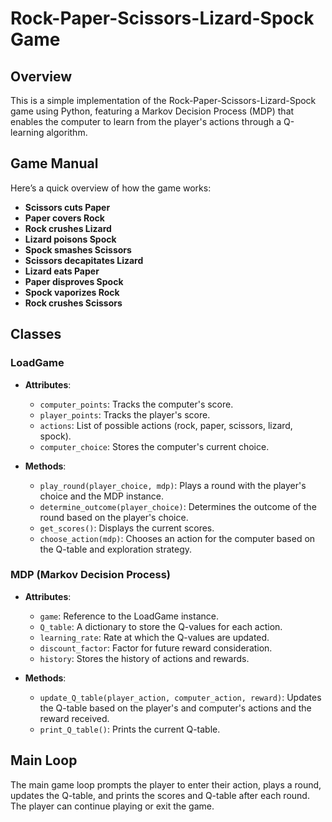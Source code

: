 # Rock-Paper-Scissors-Lizard-Spock Game

## Overview
This is a simple implementation of the Rock-Paper-Scissors-Lizard-Spock game using Python, featuring a Markov Decision Process (MDP) that enables the computer to learn from the player's actions through a Q-learning algorithm.

## Game Manual
Here’s a quick overview of how the game works:
- **Scissors cuts Paper**
- **Paper covers Rock**
- **Rock crushes Lizard**
- **Lizard poisons Spock**
- **Spock smashes Scissors**
- **Scissors decapitates Lizard**
- **Lizard eats Paper**
- **Paper disproves Spock**
- **Spock vaporizes Rock**
- **Rock crushes Scissors**

## Classes
### LoadGame
- **Attributes**:
    - `computer_points`: Tracks the computer's score.
    - `player_points`: Tracks the player's score.
    - `actions`: List of possible actions (rock, paper, scissors, lizard, spock).
    - `computer_choice`: Stores the computer's current choice.
    
- **Methods**:
    - `play_round(player_choice, mdp)`: Plays a round with the player's choice and the MDP instance.
    - `determine_outcome(player_choice)`: Determines the outcome of the round based on the player's choice.
    - `get_scores()`: Displays the current scores.
    - `choose_action(mdp)`: Chooses an action for the computer based on the Q-table and exploration strategy.

### MDP (Markov Decision Process)
- **Attributes**:
    - `game`: Reference to the LoadGame instance.
    - `Q_table`: A dictionary to store the Q-values for each action.
    - `learning_rate`: Rate at which the Q-values are updated.
    - `discount_factor`: Factor for future reward consideration.
    - `history`: Stores the history of actions and rewards.
    
- **Methods**:
    - `update_Q_table(player_action, computer_action, reward)`: Updates the Q-table based on the player's and computer's actions and the reward received.
    - `print_Q_table()`: Prints the current Q-table.

## Main Loop
The main game loop prompts the player to enter their action, plays a round, updates the Q-table, and prints the scores and Q-table after each round. The player can continue playing or exit the game.
